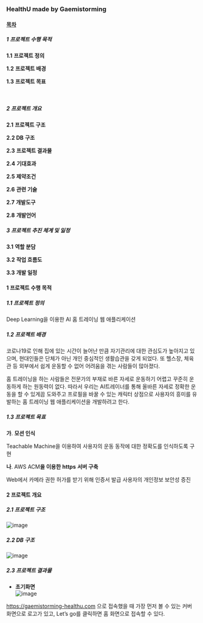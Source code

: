 ### HealthU made by Gaemistorming


#### <u>목차</u>

##### **1** **프로젝트 수행 목적** 

  **1.1** **프로젝트 정의** 

  **1.2** **프로젝트 배경** 

  **1.3** **프로젝트 목표** 

​    

##### **2** **프로젝트 개요** 

  **2.1** **프로젝트 구조** 

  **2.2 DB** **구조** 

  **2.3** **프로젝트 결과물** 

  **2.4** **기대효과**

  **2.5** **제약조건** 

  **2.6** **관련 기술** 

  **2.7** **개발도구** 

  **2.8** **개발언어** 

  

##### **3** **프로젝트 추진 체계 및 일정** 

  **3.1** **역할 분담** 

  **3.2** **작업 흐름도** 

  **3.3** **개발 일정** 





#### **1** **프로젝트 수행 목적**

##### **1.1** **프로젝트 정의**

Deep Learning을 이용한 AI 홈 트레이닝 웹 애플리케이션



##### **1.2** **프로젝트 배경**

 코로나19로 인해 집에 있는 시간이 늘어난 만큼 자기관리에 대한 관심도가 높아지고 있으며, 현대인들은 단체가 아닌 개인 중심적인 생활습관을 갖게 되었다. 또 헬스장, 체육관 등 외부에서 쉽게 운동할 수 없어 어려움을 겪는 사람들이 많아졌다.

 홈 트레이닝을 하는 사람들은 전문가의 부재로 바른 자세로 운동하기 어렵고 꾸준히 운동하게 하는 원동력이 없다. 따라서 우리는 AI트레이너를 통해 올바른 자세로 정확한 운동을 할 수 있게끔 도와주고 프로필을 바꿀 수 있는 캐릭터 상점으로 사용자의 흥미를 유발하는 홈 트레이닝 웹 애플리케이션을 개발하려고 한다.

 

##### **1.3** **프로젝트 목표**

**가**. **모션 인식**

Teachable Machine을 이용하여 사용자의 운동 동작에 대한 정확도를 인식하도록 구현


**나**.  AWS ACM**을 이용한** **https** **서버 구축**

Web에서 카메라 권한 허가를 받기 위해 인증서 발급
사용자의 개인정보 보안성 증진



#### **2** **프로젝트 개요**

##### **2.1** **프로젝트 구조**

![image](https://user-images.githubusercontent.com/80435578/122635548-917cd200-d11f-11eb-8841-3dc4c703a492.png)


##### **2.2 DB** **구조**
![image](https://user-images.githubusercontent.com/80435578/122635555-9ccffd80-d11f-11eb-8ebf-585c89a6065a.png)



##### **2.3** **프로젝트 결과물**

- **초기화면**  
![image](https://user-images.githubusercontent.com/80435578/122635570-b2ddbe00-d11f-11eb-9977-873642d76af6.png)

https://gaemistorming-healthu.com 으로 접속했을 때 가장 먼저 볼 수 있는 커버 화면으로 로고가 있고, Let’s go를 클릭하면 홈 화면으로 접속할 수 있다.





